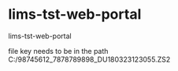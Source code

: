 # lims-tst-web-portal
lims-tst-web-portal


file key needs to be in the path
C:/98745612_7878789898_DU180323123055.ZS2